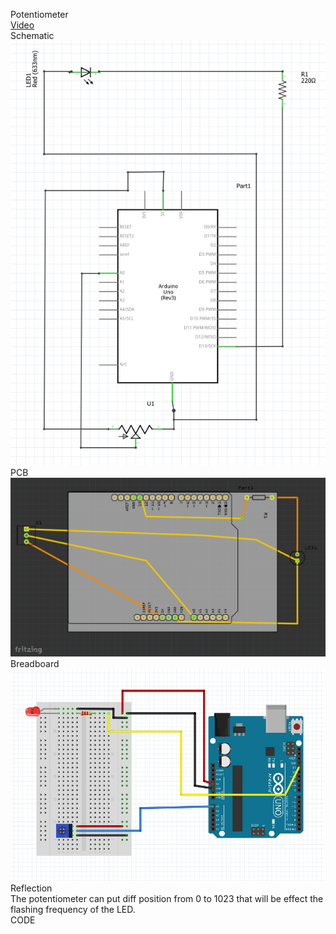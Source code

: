 Potentiometer
</br>
[Video](https://www.youtube.com/watch?v=x8Ilyt4yVk0)
</br>
Schematic
</br>
![Schematic](https://github.com/jiqi963/Embedded-System/blob/master/Circuit%201B/Schematic.PNG)
</br>
PCB
</br>
![PCB](https://github.com/jiqi963/Embedded-System/blob/master/Circuit%201B/PCB.PNG)
</br>
Breadboard
</br>
![Breadboard](https://github.com/jiqi963/Embedded-System/blob/master/Circuit%201B/Breadbroad.PNG)
</br>
Reflection 
</br>
The potentiometer can put diff position from 0 to 1023 that will be effect the flashing frequency of the LED.
</br>
CODE
</br>
